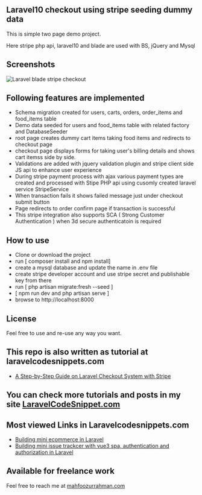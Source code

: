 ## Laravel10 checkout using stripe seeding dummy data

This is simple two page demo project.

Here stripe php api, laravel10 and blade are used with BS, jQuery and Mysql

## Screenshots

![Laravel blade stripe checkout](https://laravelcs.com/images/github/laravel-blade-stripe-checkout.png)

## Following features are implemented

- Schema migration created for users, carts, orders, order_items and food_items table
- Demo data seeded for users and food_items table with related factory and DatabaseSeeder
- root page creates dummy cart items taking food items and redirects to checkout page
- checkout page displays forms for taking user's billing details and shows cart itemss side by side.
- Validations are added with jquery validation plugin and stripe client side JS api to enhance user experience
- During stripe payment process with ajax various payment types are created and processed with Stipe PHP api using cusomly created laravel service StripeService  
- When transaction fails it shows failed message just under checkout submit button
- Page redirects to order confirm page if transaction is successful
- This stripe integration also supports SCA ( Strong Customer Authentication ) when 3d secure authenticatoin is required


## How to use

- Clone or download the project
- run [ composer install and npm install]
- create a mysql database and update the name in .env file
- create stripe developer account and use stripe secret and publishable key from there
- run [ php artisan migrate:fresh --seed ]
- [ npm run dev and php artisan serve ]
- browse to http://localhost:8000


## License
Feel free to use and re-use any way you want.

## This repo is also written as tutorial at laravelcodesnippets.com 
- [A Step-by-Step Guide on Laravel Checkout System with Stripe](https://laravelcs.com/communities/projects/topics/stripe/posts/192)



## You can check more tutorials and posts in my site [LaravelCodeSnippet.com](https://laravelcs.com)

## Most viewed Links in Laravelcodesnippets.com

- [Building mini ecommerce in Laravel](https://laravelcs.com/communities/projects/topics/mini-ecommerce/posts/113)
- [Building mini issue trackcer with vue3 spa, authentication and authorization in Laravel](https://laravelcs.com/communities/projects/topics/mini-issue-tracker/posts/159)

## Available for freelance work
Feel free to reach me at [mahfoozurrahman.com](https://www.mahfoozurrahman.com)

